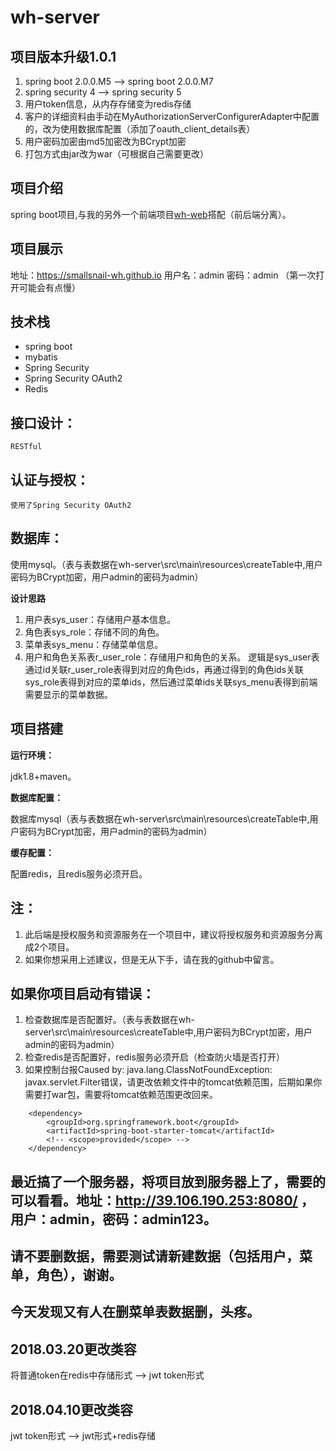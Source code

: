 # wh-server

## 项目版本升级1.0.1

1. spring boot 2.0.0.M5 --> spring boot 2.0.0.M7
2. spring security 4 --> spring security 5
3. 用户token信息，从内存存储变为redis存储
4. 客户的详细资料由手动在MyAuthorizationServerConfigurerAdapter中配置的，改为使用数据库配置（添加了oauth_client_details表）
5. 用户密码加密由md5加密改为BCrypt加密
6. 打包方式由jar改为war（可根据自己需要更改）

## 项目介绍

spring boot项目,与我的另外一个前端项目[wh-web](https://github.com/smallsnail-wh/wh-web)搭配（前后端分离）。

## 项目展示

地址：https://smallsnail-wh.github.io
用户名：admin
密码：admin
（第一次打开可能会有点慢）

## 技术栈

 - spring boot
 - mybatis
 - Spring Security
 - Spring Security OAuth2
 - Redis

## 接口设计：

	RESTful

## 认证与授权：

	使用了Spring Security OAuth2

## 数据库：

使用mysql。（表与表数据在wh-server\src\main\resources\createTable中,用户密码为BCrypt加密，用户admin的密码为admin）

**设计思路** 

 1. 用户表sys_user：存储用户基本信息。
 2. 角色表sys_role：存储不同的角色。
 3. 菜单表sys_menu：存储菜单信息。
 4. 用户和角色关系表r_user_role：存储用户和角色的关系。 
逻辑是sys_user表通过id关联r_user_role表得到对应的角色ids，再通过得到的角色ids关联sys_role表得到对应的菜单ids，然后通过菜单ids关联sys_menu表得到前端需要显示的菜单数据。

## 项目搭建

**运行环境：**

  jdk1.8+maven。
  
 **数据库配置：**
 
 数据库mysql（表与表数据在wh-server\src\main\resources\createTable中,用户密码为BCrypt加密，用户admin的密码为admin） 
 
 **缓存配置：** 
 
  配置redis，且redis服务必须开启。
 
## 注：

 1. 此后端是授权服务和资源服务在一个项目中，建议将授权服务和资源服务分离成2个项目。
 2. 如果你想采用上述建议，但是无从下手，请在我的github中留言。
 
 ## 如果你项目启动有错误：
 
 1. 检查数据库是否配置好。（表与表数据在wh-server\src\main\resources\createTable中,用户密码为BCrypt加密，用户admin的密码为admin）
 2. 检查redis是否配置好，redis服务必须开启（检查防火墙是否打开）
 3. 如果控制台报Caused by: java.lang.ClassNotFoundException: javax.servlet.Filter错误，请更改依赖文件中的tomcat依赖范围，后期如果你需要打war包，需要将tomcat依赖范围更改回来。
```
	<dependency>
		<groupId>org.springframework.boot</groupId>
		<artifactId>spring-boot-starter-tomcat</artifactId>
		<!-- <scope>provided</scope> -->
	</dependency>
```
## 最近搞了一个服务器，将项目放到服务器上了，需要的可以看看。地址：http://39.106.190.253:8080/ ，用户：admin，密码：admin123。
## 请不要删数据，需要测试请新建数据（包括用户，菜单，角色），谢谢。
## 今天发现又有人在删菜单表数据删，头疼。

## 2018.03.20更改类容
将普通token在redis中存储形式 --> jwt token形式
## 2018.04.10更改类容
jwt token形式 --> jwt形式+redis存储
 		

